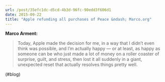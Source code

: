 ```yaml
---
url: /post/35efc1dc-d5cd-4b3d-96fc-90edd3f606d1
date: 2015-09-22
title: "Apple refunding all purchases of Peace &ndash; Marco.org"
---
```


**Marco Arment:**



> Today, Apple made the decision for me, in a way that I didn’t even think was possible, and I’m actually happy — or at least, as happy as someone can be who just made a lot of money on a roller coaster of surprise, guilt, and stress, then lost it all suddenly in a giant, unexpected reset that actually resolves things pretty well. 



(#blog)